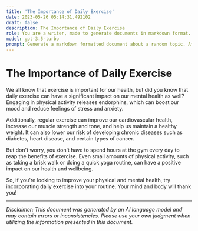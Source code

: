 ```yaml
---
title: 'The Importance of Daily Exercise'
date: 2023-05-26 05:14:31.492102
draft: false
description: The Importance of Daily Exercise
role: You are a writer, made to generate documents in markdown format. It is very important that all of the documents you generate are in valid markdown format.
model: gpt-3.5-turbo
prompt: Generate a markdown formatted document about a random topic. At the bottom, include a disclaimer explaining that the document was generated by you. The first line of the document should be the title. Make sure that the entire document is in proper markdown format, using a mix of various tags to make the document visually appealing.
---
```


# The Importance of Daily Exercise

We all know that exercise is important for our health, but did you know that daily exercise can have a significant impact on our mental health as well? Engaging in physical activity releases endorphins, which can boost our mood and reduce feelings of stress and anxiety.

Additionally, regular exercise can improve our cardiovascular health, increase our muscle strength and tone, and help us maintain a healthy weight. It can also lower our risk of developing chronic diseases such as diabetes, heart disease, and certain types of cancer.

But don't worry, you don't have to spend hours at the gym every day to reap the benefits of exercise. Even small amounts of physical activity, such as taking a brisk walk or doing a quick yoga routine, can have a positive impact on our health and wellbeing.

So, if you're looking to improve your physical and mental health, try incorporating daily exercise into your routine. Your mind and body will thank you!

---

*Disclaimer: This document was generated by an AI language model and may contain errors or inconsistencies. Please use your own judgment when utilizing the information presented in this document.*